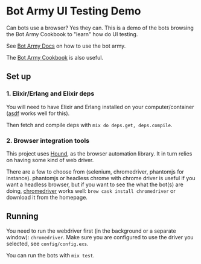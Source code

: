 # Bot Army UI Testing Demo

Can bots use a browser? Yes they can. This is a demo of the bots browsing the Bot
Army Cookbook to "learn" how do UI testing.

See [Bot Army Docs](https://hexdocs.pm/bot_army/1.0.0/readme.html) on how to use the
bot army.

The [Bot Army Cookbook](https://opensource.adobe.com/bot_army_cookbook/) is also
useful.

## Set up

### 1. Elixir/Erlang and Elixir deps

You will need to have Elixir and Erlang installed on your computer/container
([asdf](https://github.com/asdf-vm/asdf-elixir) works well for this).

Then fetch and compile deps with `mix do deps.get, deps.compile`.

### 2. Browser integration tools

This project uses [Hound](https://hexdocs.pm/hound/readme.html), as the browser
automation library. It in turn relies on having some kind of web driver.

There are a few to choose from (selenium, chromedriver, phantomjs for instance).
phantomjs or headless chrome with chrome driver is useful if you want a headless
browser, but if you want to see the what the bot(s) are doing,
[chromedriver](https://chromedriver.chromium.org/) works well: `brew cask install chromedriver` or download it from the homepage.

## Running

You need to run the webdriver first (in the background or a separate window):
`chromedriver`. Make sure you are configured to use the driver you selected, see
`config/config.exs`.

You can run the bots with `mix test`.

